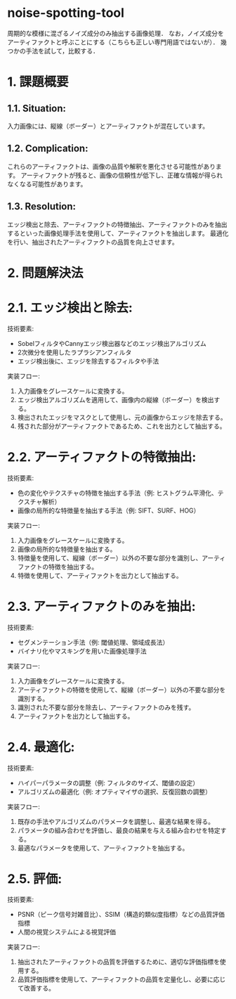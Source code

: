 # noise-spotting-tool
周期的な模様に混ざるノイズ成分のみ抽出する画像処理．
なお，ノイズ成分をアーティファクトと呼ぶことにする（こちらも正しい専門用語ではないが）．
幾つかの手法を試して，比較する．

# 1. 課題概要
## 1.1. Situation:
入力画像には、縦線（ボーダー）とアーティファクトが混在しています。
## 1.2. Complication:
これらのアーティファクトは、画像の品質や解釈を悪化させる可能性があります。
アーティファクトが残ると、画像の信頼性が低下し、正確な情報が得られなくなる可能性があります。
## 1.3. Resolution:
エッジ検出と除去、アーティファクトの特徴抽出、アーティファクトのみを抽出するといった画像処理手法を使用して、アーティファクトを抽出します。
最適化を行い、抽出されたアーティファクトの品質を向上させます。


# 2. 問題解決法
# 2.1. エッジ検出と除去:

技術要素:

- SobelフィルタやCannyエッジ検出器などのエッジ検出アルゴリズム
- 2次微分を使用したラプラシアンフィルタ
- エッジ検出後に、エッジを除去するフィルタや手法

実装フロー:

1. 入力画像をグレースケールに変換する。
2. エッジ検出アルゴリズムを適用して、画像内の縦線（ボーダー）を検出する。
3. 検出されたエッジをマスクとして使用し、元の画像からエッジを除去する。
4. 残された部分がアーティファクトであるため、これを出力として抽出する。


# 2.2. アーティファクトの特徴抽出:

技術要素:

- 色の変化やテクスチャの特徴を抽出する手法（例: ヒストグラム平滑化、テクスチャ解析）
- 画像の局所的な特徴量を抽出する手法（例: SIFT、SURF、HOG）

実装フロー:

1. 入力画像をグレースケールに変換する。
2. 画像の局所的な特徴量を抽出する。
3. 特徴量を使用して、縦線（ボーダー）以外の不要な部分を識別し、アーティファクトの特徴を抽出する。
4. 特徴を使用して、アーティファクトを出力として抽出する。


# 2.3. アーティファクトのみを抽出:

技術要素:

- セグメンテーション手法（例: 閾値処理、領域成長法）
- バイナリ化やマスキングを用いた画像処理手法

実装フロー:

1. 入力画像をグレースケールに変換する。
2. アーティファクトの特徴を使用して、縦線（ボーダー）以外の不要な部分を識別する。
3. 識別された不要な部分を除去し、アーティファクトのみを残す。
4. アーティファクトを出力として抽出する。


# 2.4. 最適化:

技術要素:

- ハイパーパラメータの調整（例: フィルタのサイズ、閾値の設定）
- アルゴリズムの最適化（例: オプティマイザの選択、反復回数の調整）

実装フロー:

1. 既存の手法やアルゴリズムのパラメータを調整し、最適な結果を得る。
2. パラメータの組み合わせを評価し、最良の結果を与える組み合わせを特定する。
3. 最適なパラメータを使用して、アーティファクトを抽出する。


# 2.5. 評価:

技術要素:

- PSNR（ピーク信号対雑音比）、SSIM（構造的類似度指標）などの品質評価指標
- 人間の視覚システムによる視覚評価

実装フロー:

1. 抽出されたアーティファクトの品質を評価するために、適切な評価指標を使用する。
2. 品質評価指標を使用して、アーティファクトの品質を定量化し、必要に応じて改善する。

